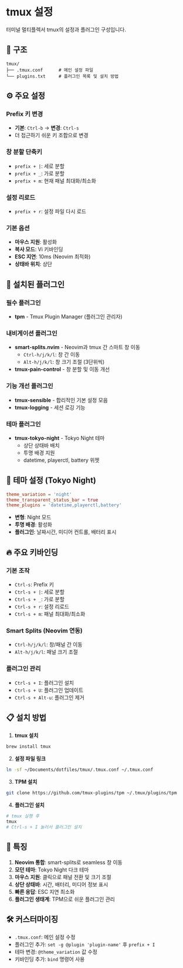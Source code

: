 # tmux 설정

터미널 멀티플렉서 tmux의 설정과 플러그인 구성입니다.

## 📁 구조

```
tmux/
├── .tmux.conf      # 메인 설정 파일
└── plugins.txt     # 플러그인 목록 및 설치 방법
```

## ⚙️ 주요 설정

### Prefix 키 변경
- **기본**: `Ctrl-b` → **변경**: `Ctrl-s`
- 더 접근하기 쉬운 키 조합으로 변경

### 창 분할 단축키
- `prefix + |`: 세로 분할
- `prefix + _`: 가로 분할
- `prefix + m`: 현재 패널 최대화/최소화

### 설정 리로드
- `prefix + r`: 설정 파일 다시 로드

### 기본 옵션
- **마우스 지원**: 활성화
- **복사 모드**: Vi 키바인딩
- **ESC 지연**: 10ms (Neovim 최적화)
- **상태바 위치**: 상단

## 🔌 설치된 플러그인

### 필수 플러그인
- **tpm** - Tmux Plugin Manager (플러그인 관리자)

### 내비게이션 플러그인
- **smart-splits.nvim** - Neovim과 tmux 간 스마트 창 이동
  - `Ctrl-h/j/k/l`: 창 간 이동
  - `Alt-h/j/k/l`: 창 크기 조절 (3단위씩)
- **tmux-pain-control** - 창 분할 및 이동 개선

### 기능 개선 플러그인
- **tmux-sensible** - 합리적인 기본 설정 모음
- **tmux-logging** - 세션 로깅 기능

### 테마 플러그인
- **tmux-tokyo-night** - Tokyo Night 테마
  - 상단 상태바 배치
  - 투명 배경 지원
  - datetime, playerctl, battery 위젯

## 🎨 테마 설정 (Tokyo Night)

```toml
theme_variation = 'night'
theme_transparent_status_bar = true
theme_plugins = 'datetime,playerctl,battery'
```

- **변형**: Night 모드
- **투명 배경**: 활성화
- **플러그인**: 날짜시간, 미디어 컨트롤, 배터리 표시

## 🔥 주요 키바인딩

### 기본 조작
- `Ctrl-s`: Prefix 키
- `Ctrl-s + |`: 세로 분할
- `Ctrl-s + _`: 가로 분할
- `Ctrl-s + r`: 설정 리로드
- `Ctrl-s + m`: 패널 최대화/최소화

### Smart Splits (Neovim 연동)
- `Ctrl-h/j/k/l`: 창/패널 간 이동
- `Alt-h/j/k/l`: 패널 크기 조절

### 플러그인 관리
- `Ctrl-s + I`: 플러그인 설치
- `Ctrl-s + U`: 플러그인 업데이트
- `Ctrl-s + Alt-u`: 플러그인 제거

## 📋 설치 방법

1. **tmux 설치**
```bash
brew install tmux
```

2. **설정 파일 링크**
```bash
ln -sf ~/Documents/dotfiles/tmux/.tmux.conf ~/.tmux.conf
```

3. **TPM 설치**
```bash
git clone https://github.com/tmux-plugins/tpm ~/.tmux/plugins/tpm
```

4. **플러그인 설치**
```bash
# tmux 실행 후
tmux
# Ctrl-s + I 눌러서 플러그인 설치
```

## 🚀 특징

1. **Neovim 통합**: smart-splits로 seamless 창 이동
2. **모던 테마**: Tokyo Night 다크 테마
3. **마우스 지원**: 클릭으로 패널 전환 및 크기 조절
4. **상단 상태바**: 시간, 배터리, 미디어 정보 표시
5. **빠른 응답**: ESC 지연 최소화
6. **플러그인 생태계**: TPM으로 쉬운 플러그인 관리

## 🛠️ 커스터마이징

- `.tmux.conf`: 메인 설정 수정
- 플러그인 추가: `set -g @plugin 'plugin-name'` 후 `prefix + I`
- 테마 변경: `@theme_variation` 값 수정
- 키바인딩 추가: `bind` 명령어 사용